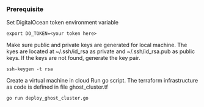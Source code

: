### Prerequisite
Set DigitalOcean token environment variable
```
export DO_TOKEN=<your token here>
```

Make sure public and private keys are generated for local machine. The kyes are located at ~/.ssh/id_rsa as private and ~/.ssh/id_rsa.pub as public keys. If the keys are not found, generate the key pair.
```
ssh-keygen -t rsa
```

Create a virtual machine in cloud
Run go script. The terraform infrastructure as code is defined in file ghost_cluster.tf
```
go run deploy_ghost_cluster.go 
```

